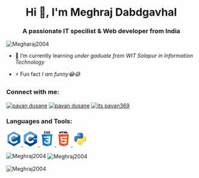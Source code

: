 <h1 align="center">Hi 👋, I'm Meghraj Dabdgavhal</h1>
<h3 align="center">A passionate IT specilist & Web developer from India</h3>

<p align="left"> <img src="https://komarev.com/ghpvc/?username=Megharaj2004&label=Profile%20views&color=0e75b6&style=flat" alt="Megharaj2004" /> </p>

- 🌱 I’m currently learning *under gaduate from WIT Solapur in Information Technology*

- ⚡ Fun fact *I am funny😂😅*

<h3 align="left">Connect with me:</h3>
<p align="left">
<a href="https://www.linkedin.com/in/megharaj-dandgavhal-832683259?utm_source=share&utm_campaign=share_via&utm_content=profile&utm_medium=android_app" target="blank"><img align="center" src="https://raw.githubusercontent.com/rahuldkjain/github-profile-readme-generator/master/src/images/icons/Social/linked-in-alt.svg" alt="pavan dusane" height="30" width="40" /></a>
<a href="https://www.facebook.com/megharaj.dandgavhal" target="blank"><img align="center" src="https://raw.githubusercontent.com/rahuldkjain/github-profile-readme-generator/master/src/images/icons/Social/facebook.svg" alt="pavan dusane" height="30" width="40" /></a>
<a href="https://www.instagram.com/megharaj_2004/" target="blank"><img align="center" src="https://raw.githubusercontent.com/rahuldkjain/github-profile-readme-generator/master/src/images/icons/Social/instagram.svg" alt="its pavan369" height="30" width="40" /></a>
</p>

<h3 align="left">Languages and Tools:</h3>
<p align="left"> <a href="https://www.pythonprogramming.com/" target="_blank" rel="noreferrer"> <img src="https://raw.githubusercontent.com/devicons/devicon/master/icons/c/c-original.svg" alt="c" width="40" height="40"/> </a> <a href="https://www.w3schools.com/cpp/" target="_blank" rel="noreferrer"> <img src="https://raw.githubusercontent.com/devicons/devicon/master/icons/cplusplus/cplusplus-original.svg" alt="cplusplus" width="40" height="40"/> </a> <a href="https://www.w3schools.com/css/" target="_blank" rel="noreferrer"> <img src="https://raw.githubusercontent.com/devicons/devicon/master/icons/css3/css3-original-wordmark.svg" alt="css3" width="40" height="40"/> </a> <a href="https://www.w3.org/html/" target="_blank" rel="noreferrer"> <img src="https://raw.githubusercontent.com/devicons/devicon/master/icons/html5/html5-original-wordmark.svg" alt="html5" width="40" height="40"/> </a> <a href="https://www.java.com" target="_blank" rel="noreferrer"> <img src="https://raw.githubusercontent.com/devicons/devicon/master/icons/python/python-original.svg" alt="java" width="40" height="40"/> </a> </p>

<p><img align="left" src="https://github-readme-stats.vercel.app/api/top-langs?username=Meghraj2004&show_icons=true&locale=en&layout=compact" alt="Meghraj2004" /></p>

<p>&nbsp;<img align="center" src="https://github-readme-stats.vercel.app/api?username=Meghraj2004&show_icons=true&locale=en" alt="Meghraj2004" /></p>

<p><img align="center" src="https://github-readme-streak-stats.herokuapp.com/?user=Meghraj2004&" alt="Meghraj2004" /></p>
